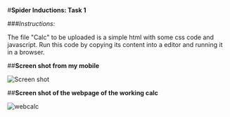 #**Spider Inductions: Task 1**

###*Instructions:*

The file "Calc" to be uploaded is a simple html with some css code and javascript.
Run this code by copying its content into a editor and running it in a browser.

##**Screen shot from my mobile**

![Screen shot](https://github.com/sharathbabu123/sharathbabu123.github.io/blob/master/Screen.png?raw=true)


##**Screen shot of the webpage of the working calc**

![webcalc](https://github.com/sharathbabu123/sharathbabu123.github.io/blob/master/webcalc.png?raw=true)





